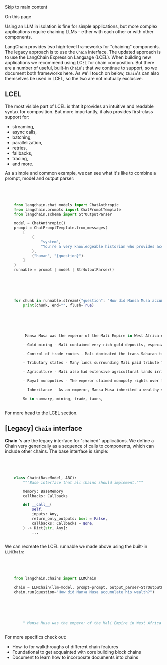 

Skip to main content

On this page

Using an LLM in isolation is fine for simple applications, but more complex applications require chaining LLMs - either with each other or with other components.

LangChain provides two high-level frameworks for "chaining" components. The legacy approach is to use the `Chain` interface. The updated approach is to use the LangChain Expression Language (LCEL).
When building new applications we recommend using LCEL for chain composition. But there are a number of useful, built-in `Chain`'s that we continue to support, so we document both frameworks here. As
we'll touch on below, `Chain`'s can also themselves be used in LCEL, so the two are not mutually exclusive.

## LCEL​

The most visible part of LCEL is that it provides an intuitive and readable syntax for composition. But more importantly, it also provides first-class support for:

  * streaming,
  * async calls,
  * batching,
  * parallelization,
  * retries,
  * fallbacks,
  * tracing,
  * and more.

As a simple and common example, we can see what it's like to combine a prompt, model and output parser:

```python




    from langchain.chat_models import ChatAnthropic
    from langchain.prompts import ChatPromptTemplate
    from langchain.schema import StrOutputParser

    model = ChatAnthropic()
    prompt = ChatPromptTemplate.from_messages(
        [
            (
                "system",
                "You're a very knowledgeable historian who provides accurate and eloquent answers to historical questions.",
            ),
            ("human", "{question}"),
        ]
    )
    runnable = prompt | model | StrOutputParser()



```


```python




    for chunk in runnable.stream({"question": "How did Mansa Musa accumulate his wealth?"}):
        print(chunk, end="", flush=True)



```


```python




         Mansa Musa was the emperor of the Mali Empire in West Africa during the 14th century. He accumulated immense wealth through several means:

        - Gold mining - Mali contained very rich gold deposits, especially in the region of Bambuk. Gold mining and gold trade was a major source of wealth for the empire.

        - Control of trade routes - Mali dominated the trans-Saharan trade routes connecting West Africa to North Africa and beyond. By taxing the goods that passed through its territory, Mali profited greatly.

        - Tributary states - Many lands surrounding Mali paid tribute to the empire. This came in the form of gold, slaves, and other valuable resources.

        - Agriculture - Mali also had extensive agricultural lands irrigated by the Niger River. Surplus food produced could be sold or traded.

        - Royal monopolies - The emperor claimed monopoly rights over the production and sale of certain goods like salt from the Taghaza mines. This added to his personal wealth.

        - Inheritance - As an emperor, Mansa Musa inherited a wealthy state. His predecessors had already consolidated lands and accumulated riches which fell to Musa.

        So in summary, mining, trade, taxes,



```


For more head to the LCEL section.

## [Legacy] `Chain` interface​

 **Chain** 's are the legacy interface for "chained" applications. We define a Chain very generically as a sequence of calls to components, which can include other chains. The base interface is
simple:

```python




    class Chain(BaseModel, ABC):
        """Base interface that all chains should implement."""

        memory: BaseMemory
        callbacks: Callbacks

        def __call__(
            self,
            inputs: Any,
            return_only_outputs: bool = False,
            callbacks: Callbacks = None,
        ) -> Dict[str, Any]:
            ...



```


We can recreate the LCEL runnable we made above using the built-in `LLMChain`:

```python




    from langchain.chains import LLMChain

    chain = LLMChain(llm=model, prompt=prompt, output_parser=StrOutputParser())
    chain.run(question="How did Mansa Musa accumulate his wealth?")



```


```python




        " Mansa Musa was the emperor of the Mali Empire in West Africa in the early 14th century. He accumulated his vast wealth through several means:\n\n- Gold mining - Mali contained very rich gold deposits, especially in the southern part of the empire. Gold mining and trade was a major source of wealth.\n\n- Control of trade routes - Mali dominated the trans-Saharan trade routes connecting West Africa to North Africa and beyond. By taxing and controlling this lucrative trade, Mansa Musa reaped great riches.\n\n- Tributes from conquered lands - The Mali Empire expanded significantly under Mansa Musa's rule. As new lands were conquered, they paid tribute to the mansa in the form of gold, salt, and slaves.\n\n- Inheritance - Mansa Musa inherited a wealthy empire from his predecessor. He continued to build the wealth of Mali through the factors above.\n\n- Sound fiscal management - Musa is considered to have managed the empire and its finances very effectively, including keeping taxes reasonable and promoting a robust economy. This allowed him to accumulate and maintain wealth.\n\nSo in summary, conquest, trade, taxes, mining, and inheritance all contributed to Mansa Musa growing the M"



```


For more specifics check out:

  * How-to for walkthroughs of different chain features
  * Foundational to get acquainted with core building block chains
  * Document to learn how to incorporate documents into chains

